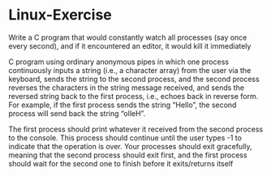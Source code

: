 # Linux-Exercise
 Write a C program that would constantly watch all processes (say once every second), and if it encountered an editor, it would kill it immediately
 
 C program using ordinary anonymous pipes in which one process continuously inputs a
string (i.e., a character array) from the user via the keyboard, sends the string to the second
process, and the second process reverses the characters in the string message received, and sends
the reversed string back to the first process, i.e., echoes back in reverse form. For example, if the
first process sends the string “Hello”, the second process will send back the string “olleH”.

The first process should print whatever it received from the second process to the console. This
process should continue until the user types -1 to indicate that the operation is over. Your
processes should exit gracefully, meaning that the second process should exit first, and the first
process should wait for the second one to finish before it exits/returns itself
